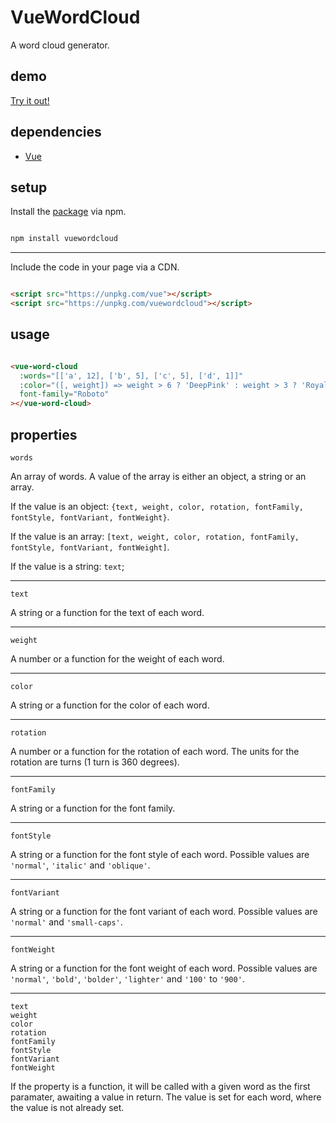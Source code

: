 # VueWordCloud

A word cloud generator.

## demo

[Try it out!](https://seregpie.github.io/VueWordCloud/)

## dependencies

- [Vue](https://github.com/vuejs/vue)

## setup

Install the [package](https://www.npmjs.com/package/vuewordcloud) via npm.

```sh

npm install vuewordcloud

```

---

Include the code in your page via a CDN.

```html

<script src="https://unpkg.com/vue"></script>
<script src="https://unpkg.com/vuewordcloud"></script>

```

## usage

```html

<vue-word-cloud
  :words="[['a', 12], ['b', 5], ['c', 5], ['d', 1]]"
  :color="([, weight]) => weight > 6 ? 'DeepPink' : weight > 3 ? 'RoyalBlue' : 'Indigo'"
  font-family="Roboto"
></vue-word-cloud>

```

## properties

`words`

An array of words. A value of the array is either an object, a string or an array.

If the value is an object: `{text, weight, color, rotation, fontFamily, fontStyle, fontVariant, fontWeight}`.

If the value is an array: `[text, weight, color, rotation, fontFamily, fontStyle, fontVariant, fontWeight]`.

If the value is a string: `text`;

---

`text`

A string or a function for the text of each word.

---

`weight`

A number or a function for the weight of each word.

---

`color`

A string or a function for the color of each word.

---

`rotation`

A number or a function for the rotation of each word. The units for the rotation are turns (1 turn is 360 degrees).

---

`fontFamily`

A string or a function for the font family.

---

`fontStyle`

A string or a function for the font style of each word. Possible values are `'normal'`, `'italic'` and `'oblique'`.

---

`fontVariant`

A string or a function for the font variant of each word. Possible values are `'normal'` and `'small-caps'`.

---

`fontWeight`

A string or a function for the font weight of each word. Possible values are `'normal'`, `'bold'`, `'bolder'`, `'lighter'` and `'100'` to `'900'`.

---

`text`<br/>
`weight`<br/>
`color`<br/>
`rotation`<br/>
`fontFamily`<br/>
`fontStyle`<br/>
`fontVariant`<br/>
`fontWeight`<br/>

If the property is a function, it will be called with a given word as the first paramater, awaiting a value in return. The value is set for each word, where the value is not already set.
